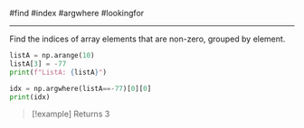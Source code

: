 #find #index #argwhere #lookingfor
***

Find the indices of array elements that are non-zero, grouped by element.

```python
listA = np.arange(10)
listA[3] = -77
print(f"ListA: {listA}")  

idx = np.argwhere(listA==-77)[0][0]
print(idx)
```
>[!example] Returns
>3

